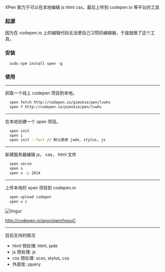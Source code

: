 XPen 致力于可以在本地编辑 js html css，最后上传到 codepen.io 等平台的工具

### 起源

因为在 codepen.io 上的编辑代码无法使自己习惯的编辑器，于是就做了这个工具。

### 安装

```
  sudo npm install xpen -g
```

### 使用

---

抓取一个线上 codepen 项目到本地。

```bash
  xpen fetch http://codepen.io/pimskie/pen/lvwhs
  xpen f http://codepen.io/pimskie/pen/lvwhs
```

---

在本地创建一个 xpen 项目。

```bash
  xpen init
  xpen i
  xpen init --fast // 默认使用 jade, stylus, js
```

---

新建服务器编辑 js， css， html 文件

```bash
  xpen serve
  xpen s
  xpen s -p 2014
```

---

上传本地的 xpen 项目到 codepen.io

```bash
  xpen upload codepen
  xpen u c
```

![Imgur](http://i.imgur.com/EcRL2Q6.png)

http://codepen.io/anon/pen/hqyuC


---

目前支持的情况

- html 预处理: html, jade
- js 预处理: js
- css 预处理: scss, stylus, css
- 外部库: jquery
